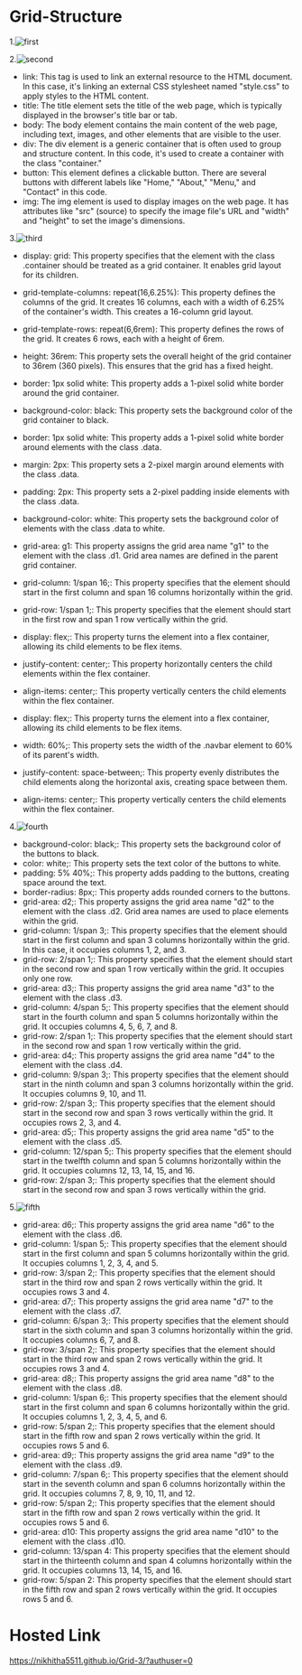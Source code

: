 # Grid-Structure
1.![first](s1.png)

2.![second](s2.png)

* link: This tag is used to link an external resource to the HTML document. In this case, it's linking an external CSS stylesheet named "style.css" to apply styles to the HTML content.
* title: The title element sets the title of the web page, which is typically displayed in the browser's title bar or tab.
* body: The body element contains the main content of the web page, including text, images, and other elements that are visible to the user.
* div: The div element is a generic container that is often used to group and structure content. In this code, it's used to create a container with the class "container."
* button: This element defines a clickable button. There are several buttons with different labels like "Home," "About," "Menu," and "Contact" in this code.
* img: The img element is used to display images on the web page. It has attributes like "src" (source) to specify the image file's URL and "width" and "height" to set the image's dimensions.

3.![third](s3.png)

* display: grid: This property specifies that the element with the class .container should be treated as a grid container. It enables grid layout for its children.
* grid-template-columns: repeat(16,6.25%): This property defines the columns of the grid. It creates 16 columns, each with a width of 6.25% of the container's width. This creates a 16-column grid layout.
* grid-template-rows: repeat(6,6rem): This property defines the rows of the grid. It creates 6 rows, each with a height of 6rem.
* height: 36rem: This property sets the overall height of the grid container to 36rem (360 pixels). This ensures that the grid has a fixed height.
* border: 1px solid white: This property adds a 1-pixel solid white border around the grid container.
* background-color: black: This property sets the background color of the grid container to black.

* border: 1px solid white: This property adds a 1-pixel solid white border around elements with the class .data.
* margin: 2px: This property sets a 2-pixel margin around elements with the class .data.
* padding: 2px: This property sets a 2-pixel padding inside elements with the class .data.
* background-color: white: This property sets the background color of elements with the class .data to white.

* grid-area: g1: This property assigns the grid area name "g1" to the element with the class .d1. Grid area names are defined in the parent grid container.
* grid-column: 1/span 16;: This property specifies that the element should start in the first column and span 16 columns horizontally within the grid.
* grid-row: 1/span 1;: This property specifies that the element should start in the first row and span 1 row vertically within the grid.
* display: flex;: This property turns the element into a flex container, allowing its child elements to be flex items.
* justify-content: center;: This property horizontally centers the child elements within the flex container.
* align-items: center;: This property vertically centers the child elements within the flex container.
* display: flex;: This property turns the element into a flex container, allowing its child elements to be flex items.
* width: 60%;: This property sets the width of the .navbar element to 60% of its parent's width.
* justify-content: space-between;: This property evenly distributes the child elements along the horizontal axis, creating space between them.
* align-items: center;: This property vertically centers the child elements within the flex container.

4.![fourth](s4.png)

* background-color: black;: This property sets the background color of the buttons to black.
* color: white;: This property sets the text color of the buttons to white.
* padding: 5% 40%;: This property adds padding to the buttons, creating space around the text.
* border-radius: 8px;: This property adds rounded corners to the buttons.
* grid-area: d2;: This property assigns the grid area name "d2" to the element with the class .d2. Grid area names are used to place elements within the grid.
* grid-column: 1/span 3;: This property specifies that the element should start in the first column and span 3 columns horizontally within the grid. In this case, it occupies columns 1, 2, and 3.
* grid-row: 2/span 1;: This property specifies that the element should start in the second row and span 1 row vertically within the grid. It occupies only one row.
* grid-area: d3;: This property assigns the grid area name "d3" to the element with the class .d3.
* grid-column: 4/span 5;: This property specifies that the element should start in the fourth column and span 5 columns horizontally within the grid. It occupies columns 4, 5, 6, 7, and 8.
* grid-row: 2/span 1;: This property specifies that the element should start in the second row and span 1 row vertically within the grid.
* grid-area: d4;: This property assigns the grid area name "d4" to the element with the class .d4.
* grid-column: 9/span 3;: This property specifies that the element should start in the ninth column and span 3 columns horizontally within the grid. It occupies columns 9, 10, and 11.
* grid-row: 2/span 3;: This property specifies that the element should start in the second row and span 3 rows vertically within the grid. It occupies rows 2, 3, and 4.
* grid-area: d5;: This property assigns the grid area name "d5" to the element with the class .d5.
* grid-column: 12/span 5;: This property specifies that the element should start in the twelfth column and span 5 columns horizontally within the grid. It occupies columns 12, 13, 14, 15, and 16.
* grid-row: 2/span 3;: This property specifies that the element should start in the second row and span 3 rows vertically within the grid.

5.![fifth](s5.png)

* grid-area: d6;: This property assigns the grid area name "d6" to the element with the class .d6.
* grid-column: 1/span 5;: This property specifies that the element should start in the first column and span 5 columns horizontally within the grid. It occupies columns 1, 2, 3, 4, and 5.
* grid-row: 3/span 2;: This property specifies that the element should start in the third row and span 2 rows vertically within the grid. It occupies rows 3 and 4.
* grid-area: d7;: This property assigns the grid area name "d7" to the element with the class .d7.
* grid-column: 6/span 3;: This property specifies that the element should start in the sixth column and span 3 columns horizontally within the grid. It occupies columns 6, 7, and 8.
* grid-row: 3/span 2;: This property specifies that the element should start in the third row and span 2 rows vertically within the grid. It occupies rows 3 and 4.
* grid-area: d8;: This property assigns the grid area name "d8" to the element with the class .d8.
* grid-column: 1/span 6;: This property specifies that the element should start in the first column and span 6 columns horizontally within the grid. It occupies columns 1, 2, 3, 4, 5, and 6.
* grid-row: 5/span 2;: This property specifies that the element should start in the fifth row and span 2 rows vertically within the grid. It occupies rows 5 and 6.
* grid-area: d9;: This property assigns the grid area name "d9" to the element with the class .d9.
* grid-column: 7/span 6;: This property specifies that the element should start in the seventh column and span 6 columns horizontally within the grid. It occupies columns 7, 8, 9, 10, 11, and 12.
* grid-row: 5/span 2;: This property specifies that the element should start in the fifth row and span 2 rows vertically within the grid. It occupies rows 5 and 6.
* grid-area: d10: This property assigns the grid area name "d10" to the element with the class .d10.
* grid-column: 13/span 4: This property specifies that the element should start in the thirteenth column and span 4 columns horizontally within the grid. It occupies columns 13, 14, 15, and 16.
* grid-row: 5/span 2: This property specifies that the element should start in the fifth row and span 2 rows vertically within the grid. It occupies rows 5 and 6.


# Hosted Link
https://nikhitha5511.github.io/Grid-3/?authuser=0





